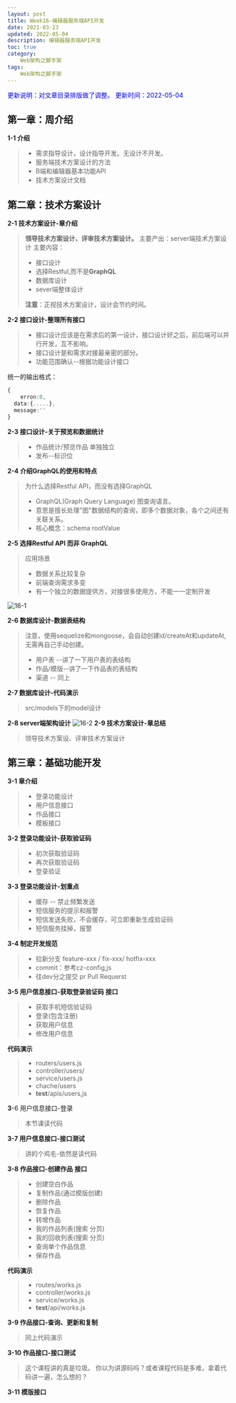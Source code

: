 ```yaml
---
layout: post
title: Week16-编辑器服务端API开发
date: 2021-03-23
updated: 2022-05-04
description: 编辑器服务端API开发
toc: true
category: 
    Web架构之脚手架
tags:
    Web架构之脚手架
---
```


<font color=blue>更新说明：对文章目录排版做了调整。</font>
<font color=blue> 更新时间：2022-05-04</font>

## 第一章：周介绍
**1-1 介绍**
> - 需求指导设计，设计指导开发。无设计不开发。
> - 服务端技术方案设计的方法
> - B端和编辑器基本功能API
> - 技术方案设计文档

## 第二章：技术方案设计

**2-1 技术方案设计-章介绍**

> **领导技术方案设计、评审技术方案设计。**
> 主要产出：server端技术方案设计
> 主要内容：
> - 接口设计
> - 选择Restful,而不是**GraphQL**
> - 数据库设计
> - sever端整体设计
> 
> **注意**：正视技术方案设计，设计会节约时间。

**2-2 接口设计-整理所有接口**
> - 接口设计应该是在需求后的第一设计，接口设计好之后，前后端可以并行开发，互不影响。
> - 接口设计是和需求对接最亲密的部分。
> - 功能范围确认--根据功能设计接口
> 
统一的输出格式：

```typescript
{
	erron:0,
  data:{.....},
  message:''
}
```
**2-3 接口设计-关于预览和数据统计**
> - 作品统计/预览作品  单独独立
> - 发布--标识位

**2-4 介绍GraphQL的使用和特点**
> 为什么选择Restful API，而没有选择GraphQL
> - GraphQL(Graph Query Language) 图查询语言。
> - 意思是擅长处理"图"数据结构的查询，即多个数据对象，各个之间还有关联关系。
> - 核心概念：schema  rootValue

**2-5 选择Restful API 而非 GraphQL**
> 应用场景
> - 数据关系比较复杂
> - 前端查询需求多变
> - 有一个独立的数据提供方，对接很多使用方，不能一一定制开发

![16-1](https://cdn.jsdelivr.net/gh/liugezhou/image@master/imooc-course/16-1.1sb04ia0rla8.webp)

**2-6 数据库设计-数据表结构**
> 注意，使用sequelize和mongoose，会自动创建id/createAt和updateAt,无需再自己手动创建。
> - 用户表 --讲了一下用户表的表结构
> - 作品/模版--讲了一下作品表的表结构
> - 渠道 -- 同上

**2-7 数据库设计-代码演示**
> src/models下的model设计

**2-8 server端架构设计**
![16-2](https://cdn.jsdelivr.net/gh/liugezhou/image@master/imooc-course/16-2.6ulmnnc0qfk0.webp)
**2-9 技术方案设计-章总结**

> 领导技术方案设、评审技术方案设计

## 第三章：基础功能开发

**3-1 章介绍**
> - 登录功能设计
> - 用户信息接口
> - 作品接口
> - 模板接口

**3-2 登录功能设计-获取验证码**
> - 初次获取验证码
> - 再次获取验证码
> - 登录验证

**3-3 登录功能设计-划重点**
> - 缓存 -- 禁止频繁发送
> - 短信服务的提示和报警
> - 短信发送失败，不会缓存，可立即重新生成验证码
> - 短信服务挂掉，报警 

**3-4 制定开发规范**
> - 拉新分支 feature-xxx / fix-xxx/ hotfix-xxx
> - commit：参考cz-config,js
> - 往dev分之提交 pr Pull Requerst

**3-5 用户信息接口-获取登录验证码**
**接口**
> - 获取手机短信验证码
> - 登录(包含注册)
> - 获取用户信息
> - 修改用户信息

**代码演示**
> - routers/users.js
> - controller/users/
> - service/users.js
> - chache/users
> - __test__/apis/users,js

**3**-6 用户信息接口-登录
> 本节课读代码

**3-7 用户信息接口-接口测试**
> 讲的个鸡毛-依然是读代码

**3-8 作品接口-创建作品**
**接口**
> - 创建空白作品
> - 复制作品(通过模版创建)
> - 删除作品
> - 恢复作品
> - 转增作品
> - 我的作品列表(搜索 分页)
> - 我的回收列表(搜索 分页)
> - 查询单个作品信息
> - 保存作品

**代码演示**
> - routes/works.js
> - controller/works.js
> - service/works.js
> - __test__/api/works.js

**3-9 作品接口-查询、更新和复制**
> 同上代码演示

**3-10 作品接口-接口测试**
> 这个课程讲的真是垃圾。
> 你以为讲源码吗？或者课程代码是多难，拿着代码讲一遍，怎么想的？

**3-11 模版接口**
